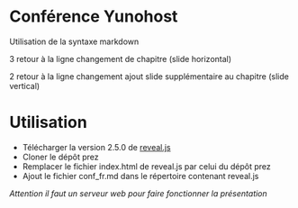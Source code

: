 Conférence Yunohost
====
Utilisation de la syntaxe markdown 

3 retour à la ligne changement de chapitre (slide horizontal)

2 retour à la ligne changement ajout slide supplémentaire au chapitre (slide vertical)


Utilisation 
===

* Télécharger la version 2.5.0 de [reveal.js](https://github.com/hakimel/reveal.js/releases)
* Cloner le dépôt prez
* Remplacer le fichier index.html de reveal.js par celui du dépôt prez
* Ajout le fichier conf_fr.md dans le répertoire contenant reveal.js

_Attention il faut un serveur web pour faire fonctionner la présentation_
